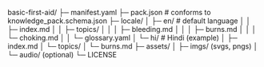 basic-first-aid/
├─ manifest.yaml
├─ pack.json                # conforms to knowledge_pack.schema.json
├─ locale/
│  ├─ en/                   # default language
│  │  ├─ index.md
│  │  ├─ topics/
│  │  │  ├─ bleeding.md
│  │  │  ├─ burns.md
│  │  │  └─ choking.md
│  │  └─ glossary.yaml
│  └─ hi/                   # Hindi (example)
│     ├─ index.md
│     └─ topics/
│        └─ burns.md
├─ assets/
│  ├─ imgs/ (svgs, pngs)
│  └─ audio/ (optional)
└─ LICENSE
